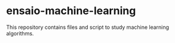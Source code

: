 # ensaio-machine-learning
This repository contains files and script to study machine learning algorithms.

